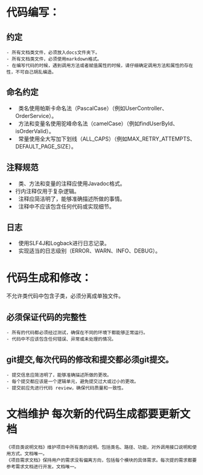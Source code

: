 # 代码编写：

## 约定
    - 所有文档类文件，必须放入docs文件夹下。
    - 所有文档类文件，必须使用markdown格式。
    - 在编写代码的时候，遇到调用方法或者赋值属性的时候，请仔细确定调用方法和属性的存在性，不可自己胡乱编造。


## 命名约定
-   类名使用帕斯卡命名法（PascalCase）（例如UserController、OrderService）。
-   方法和变量名使用驼峰命名法（camelCase）（例如findUserById、isOrderValid）。
-   常量使用全大写加下划线（ALL\_CAPS）（例如MAX\_RETRY\_ATTEMPTS、DEFAULT\_PAGE\_SIZE）。

## 注释规范
-   类、方法和变量的注释应使用Javadoc格式。
-   行内注释仅用于复杂逻辑。
-   注释应简洁明了，能够准确描述所做的事情。
-   注释中不应该包含任何代码或实现细节。

## 日志
-   使用SLF4J和Logback进行日志记录。
-   实现适当的日志级别（ERROR、WARN、INFO、DEBUG）。

# 代码生成和修改：

不允许类代码中包含子类，必须分离成单独文件。

## 必须保证代码的完整性
    - 所有的代码都必须经过测试，确保在不同的环境下都能够正常运行。
    - 代码中不应该包含任何错误、异常或未处理的情况。

## git提交,每次代码的修改和提交都必须git提交。
    - 提交信息应简洁明了，能够准确描述所做的更改。
    - 每个提交都应该是一个逻辑单元，避免提交过大或过小的更改。
    - 提交前应先进行代码 review，确保代码质量和一致性。


# 文档维护 每次新的代码生成都要更新文档
    《项目类说明文档》维护项目中所有类的说明。包括类名、路径、功能，对外调用接口说明和使用方式。文档唯一。
    《项目需求文档》保持用户的需求没有偏离方向，包括每个模块的具体需求。每次提的需求都要参考需求文档进行开发。文档唯一。

